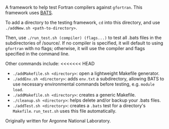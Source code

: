 A framework to help test Fortran compilers against `gfortran`.
This framework uses [BATS](https://github.com/bats-core/bats-core).

To add a directory to the testing framework, `cd` into this directory, and use `./addNew.sh <path-to-directory>`.

Then, use `./run_test.sh (compiler) (flags...)` to test all .bats files in the subdirectories of /source/. If no compiler is specified, it will default to using `gfortran` with no flags; otherwise, it will use the compiler and flags specified in the command line.

Other commands include:
<<<<<<< HEAD
- `./addMakefile.sh <directory>`: open a lightweight Makefile generator.
- `./addEnv.sh <directory>`: adds `env.txt` a subdirectory, allowing BATS to use necessary environmental commands before testing, e.g. `module load`.
- `./addMakefile.sh <directory>`: creates a generic Makefile.
- `./cleanup.sh <directory>`: helps delete and/or backup your .bats files.
- `./addTest.sh <directory>`: creates a `.bats` test for a directory's `Makefile`. `run_test.sh` uses this file automatically.

Originally written for Argonne National Laboratory.
